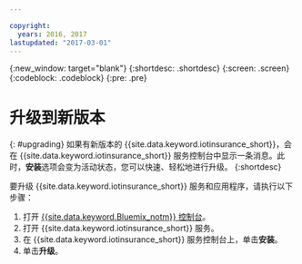 ```yaml
---

copyright:
  years: 2016, 2017
lastupdated: "2017-03-01"
---
```


<!-- Common attributes used in the template are defined as follows: -->
{:new_window: target="blank"}
{:shortdesc: .shortdesc}
{:screen: .screen}
{:codeblock: .codeblock}
{:pre: .pre}



<!-- {{site.data.keyword.iotinsurance_full}}  {{site.data.keyword.iotinsurance_short}}  -->


# 升级到新版本
{: #upgrading}
如果有新版本的 {{site.data.keyword.iotinsurance_short}}，会在 {{site.data.keyword.iotinsurance_short}} 服务控制台中显示一条消息。此时，**安装**选项会变为活动状态，您可以快速、轻松地进行升级。
{:shortdesc}

要升级 {{site.data.keyword.iotinsurance_short}} 服务和应用程序，请执行以下步骤：
  1. 打开 [{{site.data.keyword.Bluemix_notm}} 控制台](https://console.ng.bluemix.net/#all-items)。
  2. 打开 {{site.data.keyword.iotinsurance_short}} 服务。
  3. 在 {{site.data.keyword.iotinsurance_short}} 服务控制台上，单击**安装**。
  4. 单击**升级**。
